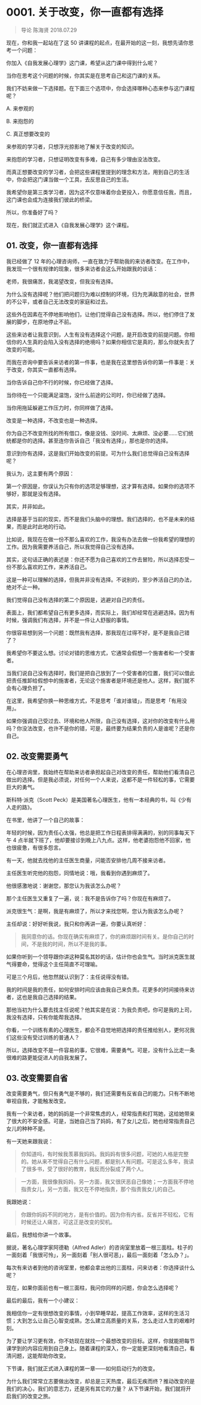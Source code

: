 # 0001. 关于改变，你一直都有选择
> 导论
陈海贤
2018.07.29

现在，你和我一起站在了这 50 讲课程的起点，在最开始的这一刻，我想先请你思考一个问题：

你加入《自我发展心理学》这门课，希望从这门课中得到什么呢？

当你在思考这个问题的时候，你其实是在思考自己和这门课的关系。

我们不妨来做一下选择题。在下面三个选项中，你会选择哪种心态来参与这门课程呢？

A. 来参观的

B. 来抱怨的

C. 真正想要改变的

来参观的学习者，只想浮光掠影地了解关于改变的知识。

来抱怨的学习者，只想证明改变有多难，自己有多少理由没法改变。

而真正想要改变的学习者，会把这些课程里提到的理念和方法，用到自己的生活中，你会把这门课当做一个工具，去反思自己的生活。

我希望你是第三类学习者，因为这不仅意味着你会更投入，你愿意信任我，而且，这门课也会成为连接我们彼此的桥梁。

所以，你准备好了吗？

现在，我们就正式进入《自我发展心理学》这个课程。

## 01. 改变，你一直都有选择

我已经做了 12 年的心理咨询师，一直在致力于帮助我的来访者改变。在工作中，我发现一个很有规律的现象，很多来访者会这么开始跟我的谈话：

老师，我很痛苦，我渴望改变，但我没有选择。

为什么没有选择呢？他们把问题归为难以控制的环境，归为充满敌意的社会，世界的不公平，或者自己无法改变的家庭和过去。

这些外在因素在不停地影响他们，让他们觉得自己没有选择。所以，他们停住了发展的脚步，在原地停止不前。

这些来访者让我意识到，人生有没有选择这个问题，是开启改变的前提问题。你相信你的人生真的会陷入没有选择的绝境吗？如果你相信它是真的，那么你就失去了改变的可能。

而我在咨询中要告诉来访者的第一件事，也是我在这里想告诉你的第一件事是：关于改变，你其实一直都有选择。

当你告诉自己你不行的时候，你已经做了选择。

当你待在一个只能满足温饱，没什么前途的公司时，你已经做了选择。

当你用拖延躲避工作压力时，你同样做了选择。

改变是一种选择，不改变也是一种选择。

你为自己不改变所找的所有借口，像是没钱、没时间、太麻烦、没必要……它们统统都是你的选择。甚至连你告诉自己「我没有选择」，那也是你的选择。

意识到你有选择，这是我们开始改变的前提。可为什么我们总觉得自己没有选择呢？

我认为，这主要有两个原因：

第一个原因是，你误认为只有你的选项足够理想，这才算有选择。如果你的选项不够好，那就是没有选择。

其实，并非如此。

选择是基于当前的现实，而不是我们头脑中的理想。我们选择的，也不是未来的结果，而是此时此地的行动。

比如说，我现在在做一份不那么喜欢的工作，我没有办法去做一份我希望的理想的工作。因为我需要养活自己，所以我觉得自己没有选择。

其实，这句话正确的表述是：你还不愿为自己喜欢的工作去冒险，所以选择忍受一份不那么喜欢的工作，来养活自己。

这是一种可以理解的选择，但我并非没有选择。不说别的，至少养活自己的办法，绝对不止一种。

我们觉得自己没有选择的第二个原因是，逃避对自己的责任。

表面上，我们都希望自己有更多选择，而实际上，我们却经常在逃避选择。因为有时候，强调我们有选择，并不是一件让人舒服的事情。

你很容易想到另一个问题：既然我有选择，那我现在过得不好，是不是我自己错了？

我希望你不要这么想。讨论对错的思维方式，它通常会假想一个施害者和一个受害者。

当我们说自己没有选择时，我们是把自己放到了一个受害者的位置，我们可以借此把责任推卸给假想中的施害者，无论这个施害者是环境还是他人。这样，我们就不会有心理负担了。

在这里，我希望你换一种思维方式，不是思考「谁对谁错」，而是思考「有用没用」。

如果你强调自己受过去、环境和他人所限，自己没有选择，这对你的改变有什么用吗？你没法改变，也许不是你的错，可是，最终要为结果负责的人是谁呢？还是你自己。

## 02. 改变需要勇气

在心理咨询里，我始终在帮助来访者承担起自己对改变的责任，帮助他们看清自己做出的选择。但是我必须说，对任何一个人来说，这都不是一件轻松的事，它需要巨大的勇气。

斯科特·派克（Scott Peck）是美国著名心理医生，他有一本经典的书，叫《少有人走的路》。

在书里，他讲了一个自己的故事：

年轻的时候，因为责任心太强，他总是把工作日程表排得满满的，别的同事每天下午 4 点半就下班了，他却要接诊到晚上八九点。这样，他老婆抱怨他不回家，他也很疲惫，有很多怨言。

有一天，他就去找他的主任医生商量，问能否安排他几周不接来访者。

主任医生听完他的抱怨，同情地说：哦，我看到你遇到麻烦了。

他很感激地说：谢谢您，那您认为我该怎么办呢？

那个主任医生又重复了一遍，说：我不是告诉你了吗？你现在有麻烦了。

派克很生气：是啊，我是有麻烦了，所以才来找您啊，您认为我该怎么办呢？

主任却说：好好听我说，我只和你再讲一遍，你要认真听好：

> 我同意你的话。你现在确实有麻烦了，你的麻烦跟时间有关。是你自己的时间，不是我的时间，所以不是我的事。

如果你听到一个领导跟你讲这种莫名其妙的话，估计你也会生气。当时派克医生就气得要命，觉得这个主任简直不可理喻。

可是三个月后，他忽然就认识到了：主任说得没有错。

我的时间是我的责任，如何安排时间应该由我自己来负责。花更多的时间接待来访者，这也是我自己选择的结果。

那他当初为什么要去找主任说呢？他其实是在说：为我负责吧，你可是我的上司，我没有选择，只有你能帮我选择。

你看，一个训练有素的心理医生，都会不自觉地把选择的责任推给别人，更何况我们这些没有受过训练的普通人？

所以，选择改变不是一件容易的事，它很难，需要勇气。可是，没有什么比走一条很难的路更能促进人的自我发展了。

## 03. 改变需要自省

改变需要勇气，但只有勇气是不够的，我们还需要有反省自己的能力。只有不断地审视自我，才能触发改变。

我有一个来访者，她的妈妈是一个非常焦虑的人，经常指责和打骂她，这给她带来了很大的不安全感。可是，当她自己当了妈妈，有了女儿之后，她也经常指责自己女儿的种种不是。

有一天她来跟我说：

> 你知道吗，有时候我羡慕我妈妈。我妈妈有很多问题，可她的人格是完整的。她从来不觉得自己有什么问题，都是别人有问题。可是这么多年，我读了很多书，受了很好的教育，我反而分裂成了两个人。

> 一方面，我很像我妈妈，另一方面，我又很厌恶自己像她；一方面我不停地指责女儿，另一方面，我又在不停地指责，那个指责我女儿的自己。

我跟她说：

> 你跟你妈妈不同的地方，是有价值的。因为你有内省。反省并不轻松，它有时候还让人痛苦，可这正是改变的契机。

最后，我想给你讲一个故事。

据说，著名心理学家阿德勒（Alfred Adler）的咨询室里放着一根三面柱。柱子的一面刻着「我很可怜」，另一面刻着「别人很可恶」，最后一面刻着「怎么办？」。

每次有来访者到他的咨询室里，他都会拿出他的三面柱，问来访者：你选择谈什么呢？

现在，如果你面前也有一根三面柱，我问你同样的问题，你会怎么选择呢？

最后的最后，我有一个小建议：

我相信你一定有很想改变的事情，小到早睡早起，提高工作效率，这样的生活习惯；大到怎么让自己心智变成熟，怎么建立高质量的关系，怎么走过人生的艰难时刻。

为了要让学习更有效，你不妨现在就找一个最想改变的目标。这样，你就能把每节课学到的内容应用到自己身上。随着课程的深入，你一定能更深刻地看清自己，看清问题，这能帮助你改变。

下节课，我们就正式进入课程的第一章——如何启动行为的改变。

为什么我们常常立志要做出改变，却总是三天热度，最后无疾而终？推动改变的是我们的决心，我们的意志力，还是另有其它的力量？
从下节课开始，我们就将开启我们的改变之旅。

